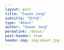 ```yaml
---
layout: post
title: "Suwan Jang"
subtitle: "장수완"
type: "About"
author: "Suwan Jang"
permalink: /about/
post-header: true
header-img: img/about.jpg
---
```


<!-- 하고 싶은 게 많았다.   -->
<!-- 그런데 종종 잊고 살았다.    -->
<!-- 하고 싶은 일이 많게 된 이 축복을 잃어버리고 싶지 않다.   -->
